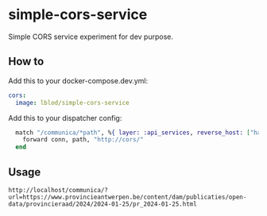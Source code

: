# simple-cors-service

Simple CORS service experiment for dev purpose.

## How to

Add this to your docker-compose.dev.yml:

```yaml
cors:
  image: lblod/simple-cors-service
```

Add this to your dispatcher config:

```elixir
  match "/communica/*path", %{ layer: :api_services, reverse_host: ["harvester" | _rest] }  do
    forward conn, path, "http://cors/"
  end
```

## Usage

```
http://localhost/communica/?url=https://www.provincieantwerpen.be/content/dam/publicaties/open-data/provincieraad/2024/2024-01-25/pr_2024-01-25.html
```
